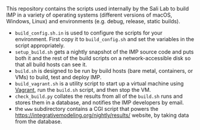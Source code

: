 This repository contains the scripts used internally by the Sali Lab
to build IMP in a variety of operating systems (different versions of macOS,
Windows, Linux) and environments (e.g. debug, release, static builds).

 - `build_config.sh.in` is used to configure the scripts for your environment.
   First copy it to `build_config.sh` and set the variables in the script
   appropriately.
 - `setup_build.sh` gets a nightly snapshot of the IMP source code and puts
   both it and the rest of the build scripts on a network-accessible disk so
   that all build hosts can see it.
 - `build.sh` is designed to be run by build hosts (bare metal, containers,
   or VMs) to build, test and deploy IMP.
 - `build_vagrant.sh` is a utility script to start up a virtual machine using
   [Vagrant](https://www.vagrantup.com/), run the `build.sh` script, and
   then stop the VM.
 - `check_build.py` collates the results from all of the `build.sh` runs
   and stores them in a database, and notifies the IMP developers by email.
 - the `www` subdirectory contains a CGI script that powers the
   https://integrativemodeling.org/nightly/results/ website, by taking
   data from the database.
